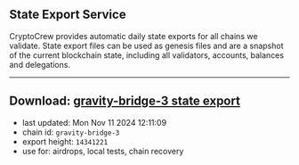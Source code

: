 ## State Export Service
CryptoCrew provides automatic daily state exports for all chains we validate. State export files can be used as genesis files and are a snapshot of the current blockchain state, including all validators, accounts, balances and delegations.

---
**Download: [gravity-bridge-3 state export](https://dl-eu2.ccvalidators.com/SERVICE/gravitybridge/gravity-bridge-3_export_14341221.json)**
---

- last updated: Mon Nov 11 2024 12:11:09
- chain id: `gravity-bridge-3`
- export height: `14341221`
- use for: airdrops, local tests, chain recovery
